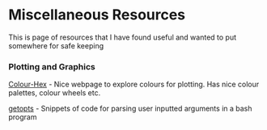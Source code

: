 # Miscellaneous Resources

This is page of resources that I have found useful and wanted to put somewhere for safe keeping 

### Plotting and Graphics 
[Colour-Hex](https://www.color-hex.com) - Nice webpage to explore colours for plotting. Has nice colour palettes, colour wheels etc.

[getopts](https://github.com/asingh164/Misc/blob/master/getopts.parsing.arguments.code.txt) - Snippets of code for parsing user inputted arguments in a bash      program
